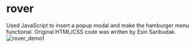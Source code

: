 # rover
Used JavaScript to insert a popup modal and make the hamburger menu functional. Original HTML/CSS code was written by Esin Saribudak.
![rover_demo1](https://user-images.githubusercontent.com/68091330/122465822-605ca000-cf6d-11eb-9768-89f6cf5adf4c.gif)
